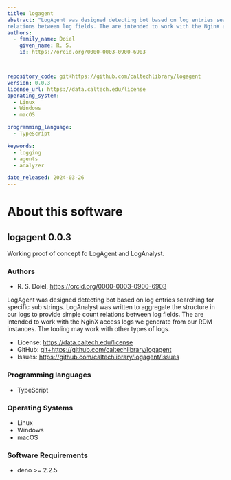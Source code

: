 ```yaml
---
title: logagent
abstract: "LogAgent was designed detecting bot based on log entries searching for specific sub strings. LogAnalyst was written to aggregate the structure in our logs to provide simple count 
relations between log fields. The are intended to work with the NginX access logs we generate from our RDM instances. The tooling may work with other types of logs."
authors:
  - family_name: Doiel
    given_name: R. S.
    id: https://orcid.org/0000-0003-0900-6903



repository_code: git+https://github.com/caltechlibrary/logagent
version: 0.0.3
license_url: https://data.caltech.edu/license
operating_system:
  - Linux
  - Windows
  - macOS

programming_language:
  - TypeScript

keywords:
  - logging
  - agents
  - analyzer

date_released: 2024-03-26
---
```


About this software
===================

## logagent 0.0.3

Working proof of concept fo LogAgent and LogAnalyst.

### Authors

- R. S. Doiel, <https://orcid.org/0000-0003-0900-6903>





LogAgent was designed detecting bot based on log entries searching for specific sub strings. LogAnalyst was written to aggregate the structure in our logs to provide simple count 
relations between log fields. The are intended to work with the NginX access logs we generate from our RDM instances. The tooling may work with other types of logs.

- License: <https://data.caltech.edu/license>
- GitHub: <git+https://github.com/caltechlibrary/logagent>
- Issues: <https://github.com/caltechlibrary/logagent/issues>

### Programming languages

- TypeScript


### Operating Systems

- Linux
- Windows
- macOS


### Software Requirements

- deno &gt;&#x3D; 2.2.5

